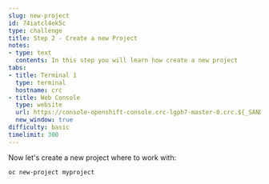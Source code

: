 ```yaml
---
slug: new-project
id: 74iatcl4ek5c
type: challenge
title: Step 2 - Create a new Project
notes:
- type: text
  contents: In this step you will learn how create a new project
tabs:
- title: Terminal 1
  type: terminal
  hostname: crc
- title: Web Console
  type: website
  url: https://console-openshift-console.crc-lgph7-master-0.crc.${_SANDBOX_ID}.instruqt.io
  new_window: true
difficulty: basic
timelimit: 300
---
```

Now let's create a new project where to work with:

```
oc new-project myproject
```